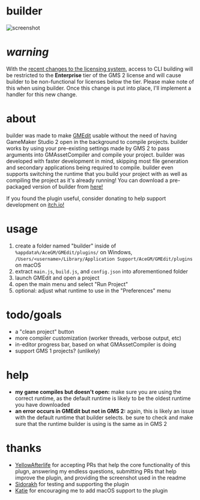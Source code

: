 # builder
![screenshot](https://i.imgur.com/vBhrrvR.png)

# ***warning***
With the [recent changes to the licensing system](https://www.yoyogames.com/en/blog/more-platforms-for-less), access to CLI building will be restricted to the **Enterprise** tier of the GMS 2 license and will cause builder to be non-functional for licenses below the tier. Please make note of this when using builder. Once this change is put into place, I'll implement a handler for this new change.

# about
builder was made to make [GMEdit](https://yellowafterlife.itch.io/gmedit) usable without the need of having GameMaker Studio 2 open in the background to compile projects. builder works by using your pre-existing settings made by GMS 2 to pass arguments into GMAssetCompiler and compile your project. builder was developed with faster development in mind, skipping most file generation and secondary applications being required to compile. builder even supports switching the runtime that you build your project with as well as compiling the project as it's already running! You can download a pre-packaged version of builder from [here!](https://github.com/nommiin/builder/releases)

If you found the plugin useful, consider donating to help support development on [itch.io!](https://nommiiin.itch.io/builder)

# usage
1. create a folder named "builder" inside of `%appdata%/AceGM/GMEdit/plugins/` on Windows, `/Users/<username>/Library/Application Support/AceGM/GMEdit/plugins` on macOS
2. extract `main.js`, `build.js`, and `config.json` into aforementioned folder
3. launch GMEdit and open a project
4. open the main menu and select "Run Project"
5. optional: adjust what runtime to use in the "Preferences" menu

# todo/goals
* a "clean project" button
* more compiler customization (worker threads, verbose output, etc)
* in-editor progress bar, based on what GMAssetCompiler is doing
* support GMS 1 projects? (unlikely)

# help
* **my game compiles but doesn't open:** make sure you are using the correct runtime, as the default runtime is likely to be the oldest runtime you have downloaded
* **an error occurs in GMEdit but not in GMS 2:** again, this is likely an issue with the default runtime that builder selects. be sure to check and make sure that the runtime builder is using is the same as in GMS 2

# thanks
* [YellowAfterlife](https://twitter.com/YellowAfterlife) for accepting PRs that help the core functionality of this plugn, answering my endless questions, submitting PRs that help improve the plugin, and providing the screenshot used in the readme
* [Sidorakh](https://github.com/sidorakh/) for testing and supporting the plugin
* [Katie](https://twitter.com/347online) for encouraging me to add macOS support to the plugin
